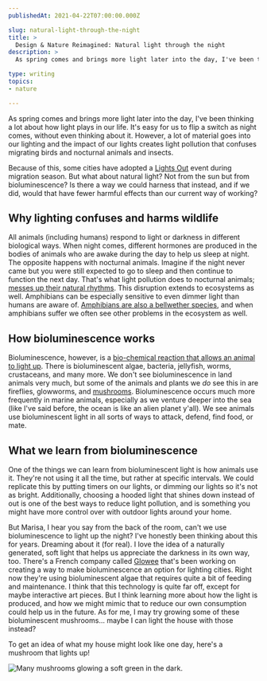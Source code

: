 ```yaml
---
publishedAt: 2021-04-22T07:00:00.000Z

slug: natural-light-through-the-night
title: >
  Design & Nature Reimagined: Natural light through the night
description: >
  As spring comes and brings more light later into the day, I've been thinking a lot about how light plays in our life. It's easy for us to flip a switch as night comes, without even thinking about it. However, a lot of material goes into our lighting and the impact of our lights creates light pollution that confuses migrating birds and nocturnal animals and insects.

type: writing
topics:
- nature

---
```


As spring comes and brings more light later into the day, I've been thinking a lot about how light plays in our life. It's easy for us to flip a switch as night comes, without even thinking about it. However, a lot of material goes into our lighting and the impact of our lights creates light pollution that confuses migrating birds and nocturnal animals and insects.   


Because of this, some cities have adopted a [Lights Out](https://www.earthhour.org/) event during migration season. But what about natural light? Not from the sun but from bioluminescence? Is there a way we could harness that instead, and if we did, would that have fewer harmful effects than our current way of working?

## Why lighting confuses and harms wildlife

All animals (including humans) respond to light or darkness in different biological ways. When night comes, different hormones are produced in the bodies of animals who are awake during the day to help us sleep at night. The opposite happens with nocturnal animals. Imagine if the night never came but you were still expected to go to sleep and then continue to function the next day. That's what light pollution does to nocturnal animals; [messes up their natural rhythms](https://www.darksky.org/wp-content/uploads/bsk-pdf-manager/Wildlife-Brochure-FINAL2_32.pdf). This disruption extends to ecosystems as well. Amphibians can be especially sensitive to even dimmer light than humans are aware of. [Amphibians are also a bellwether species](https://www.stlzoo.org/about/blog/2015/10/06/worlds-most-frog-diverse-nation-losing-its-beautiful-creatur#:~:text=Amphibians%20are%20one%20of%20the,are%20called%20a%20bellwether%20species.), and when amphibians suffer we often see other problems in the ecosystem as well.

## How bioluminescence works

Bioluminescence, however, is a [bio-chemical reaction that allows an animal to light up](https://www.nationalgeographic.com/animals/article/bioluminescence-animals-ocean-glowing?loggedin=true). There is bioluminescent algae, bacteria, jellyfish, worms, crustaceans, and many more. We don't see bioluminescence in land animals very much, but some of the animals and plants we _do_ see this in are fireflies, glowworms, and [mushrooms](https://www.smithsonianmag.com/smart-news/heres-secret-behind-bioluminescent-mushrooms-magic-glow-180963065/). Bioluminescence occurs much more frequently in marine animals, especially as we venture deeper into the sea (like I've said before, the ocean is like an alien planet y'all). We see animals use bioluminescent light in all sorts of ways to attack, defend, find food, or mate.

## What we learn from bioluminescence

One of the things we can learn from bioluminescent light is how animals use it. They're not using it all the time, but rather at specific intervals. We could replicate this by putting timers on our lights, or dimming our lights so it's not as bright. Additionally, choosing a hooded light that shines down instead of out is one of the best ways to reduce light pollution, and is something you might have more control over with outdoor lights around your home.

But Marisa, I hear you say from the back of the room, can't we use bioluminescence to light up the night? I've honestly been thinking about this for years. Dreaming about it (for real). I love the idea of a naturally generated, soft light that helps us appreciate the darkness in its own way, too. There's a French company called [Glowee](https://www.glowee.eu/) that's been working on creating a way to make bioluminescence an option for lighting cities. Right now they're using bioluminescent algae that requires quite a bit of feeding and maintenance. I think that this technology is quite far off, except for maybe interactive art pieces. But I think learning more about how the light is produced, and how we might mimic that to reduce our own consumption could help us in the future. As for me, I may try growing some of these bioluminescent mushrooms... maybe I can light the house with those instead?

To get an idea of what my house might look like one day, here's a mushroom that lights up!

![Many mushrooms glowing a soft green in the dark.](https://cdn.sanity.io/images/xq50spjj/production/36e98dec49bdbfb410ba21c620015aa5109aed46-592x364.png)